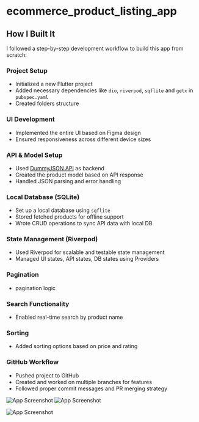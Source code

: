 # ecommerce_product_listing_app

## How I Built It

I followed a step-by-step development workflow to build this app from scratch:

### Project Setup  
- Initialized a new Flutter project  
- Added necessary dependencies like `dio`, `riverpod`, `sqflite` and `getx` in `pubspec.yaml`  
- Created folders structure

### UI Development  
- Implemented the entire UI based on Figma design  
- Ensured responsiveness across different device sizes

### API & Model Setup  
- Used [DummyJSON API](https://dummyjson.com/products) as backend  
- Created the product model based on API response  
- Handled JSON parsing and error handling

### Local Database (SQLite)  
- Set up a local database using `sqflite`  
- Stored fetched products for offline support  
- Wrote CRUD operations to sync API data with local DB

### State Management (Riverpod)  
- Used Riverpod for scalable and testable state management  
- Managed UI states, API states, DB states using Providers

### Pagination  
- pagination logic  


### Search Functionality  
- Enabled real-time search by product name  

### Sorting  
- Added sorting options based on price and rating  

### GitHub Workflow  
- Pushed project to GitHub  
- Created and worked on multiple branches for features  
- Followed proper commit messages and PR merging strategy


![App Screenshot](assets/images/image2.jpg) ![App Screenshot](assets/images/image1.jpg)

![App Screenshot](assets/images/image2.jpg)

